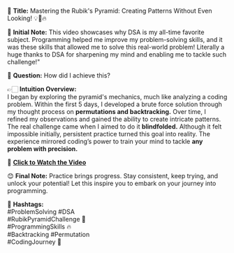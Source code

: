 🎉 **Title:** Mastering the Rubik's Pyramid: Creating Patterns Without Even Looking! 💡🎯🔥

🧩 **Initial Note:** This video showcases why DSA is my all-time favorite subject. Programming helped me improve my problem-solving skills, and it was these skills that allowed me to solve this real-world problem! Literally a huge thanks to DSA for sharpening my mind and enabling me to tackle such challenge!"

🤔 **Question:** How did I achieve this?  

👉🏻 **Intuition Overview:**  
I began by exploring the pyramid's mechanics, much like analyzing a coding problem. Within the first 5 days, I developed a brute force solution through my thought process on **permutations and backtracking.** Over time, I refined my observations and gained the ability to create intricate patterns. The real challenge came when I aimed to do it **blindfolded.** Although it felt impossible initially, persistent practice turned this goal into reality. The experience mirrored coding’s power to train your mind to tackle **any problem with precision.**  

🎥 [**Click to Watch the Video**](https://www.linkedin.com/posts/hirenjoshi1630_reallifeproblem-solution-datastructuresalgorithms-activity-7185150609266790400-ZbEr?utm_source=share&utm_medium=member_desktop)  

😊 **Final Note:** Practice brings progress. Stay consistent, keep trying, and unlock your potential! Let this inspire you to embark on your journey into programming.  

🔖 **Hashtags:**  
#ProblemSolving #DSA  
#RubikPyramidChallenge 🧩  
#ProgrammingSkills 🔥  
#Backtracking #Permutation  
#CodingJourney 🚀  
